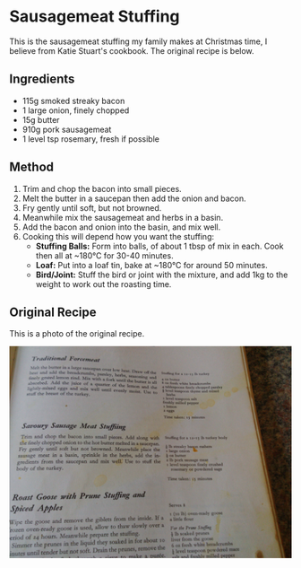 
# Sausagemeat Stuffing # 

This is the sausagemeat stuffing my family makes at Christmas time, I believe from Katie Stuart's cookbook. The original recipe is below.

## Ingredients ## 

- 115g smoked streaky bacon
- 1 large onion, finely chopped
- 15g butter
- 910g pork sausagemeat
- 1 level tsp rosemary, fresh if possible

## Method ## 

1. Trim and chop the bacon into small pieces.
2. Melt the butter in a saucepan then add the onion and bacon.
3. Fry gently until soft, but not browned.
4. Meanwhile mix the sausagemeat and herbs in a basin.
5. Add the bacon and onion into the basin, and mix well.
6. Cooking this will depend how you want the stuffing:
    - __Stuffing Balls:__ Form into balls, of about 1 tbsp of mix in each. Cook then all at ~180°C for 30-40 minutes.
    - __Loaf:__ Put into a loaf tin, bake at ~180°C for around 50 minutes.
    - __Bird/Joint:__ Stuff the bird or joint with the mixture, and add 1kg to the weight to work out the roasting time.

## Original Recipe ##
This is a photo of the original recipe.

![recipe](/public/images/Sausagemeat-Stuffing.jpg)

